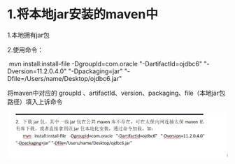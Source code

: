 # 1.将本地jar安装的maven中



1.本地拥有jar包

2.使用命令：

​	mvn install:install-file  -DgroupId=com.oracle "-DartifactId=ojdbc6" "-Dversion=11.2.0.4.0" "-Dpackaging=jar" "-Dfile=/Users/name/Desktop/ojdbc6.jar"



将maven中对应的 groupId 、artifactId、version、packaging、file（本地jar包路径）填入上诉命令

![image-20200812104008587](img/image-20200812104008587.png)


